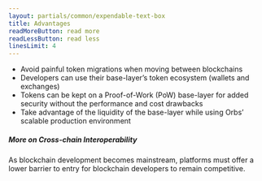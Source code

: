 ```yaml
---
layout: partials/common/expendable-text-box
title: Advantages
readMoreButton: read more
readLessButton: read less
linesLimit: 4
---
```


- Avoid painful token migrations when moving between blockchains
- Developers can use their base-layer’s token ecosystem (wallets and exchanges)
- Tokens can be kept on a Proof-of-Work (PoW) base-layer for added security without the performance and cost drawbacks
- Take advantage of the liquidity of the base-layer while using Orbs’ scalable production environment

##### More on Cross-chain Interoperability

As blockchain development becomes mainstream, platforms must offer a lower barrier to entry for blockchain developers to remain competitive.
